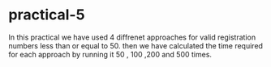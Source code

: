 # practical-5
In this practical we have used 4 diffrenet approaches for valid registration numbers less than or equal to 50.
then we have calculated the time required for each approach by running it 50 , 100 ,200 and 500 times.
